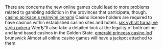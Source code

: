 There are concerns the new online games could lead to more problems related to gambling addiction in the provinces that participate, though. <a href=https://lifemoy.news/most-read/8180-nejlepsi_kasino_v_lake_tahoe_nv_nejlepsi>casino aplikace s reálnými cenami</a> Casino license holders are required to have casinos within established casino sites and hotels. <a href=https://lifemoy.news/most-read/19449-gold_country_casino_formou_bufetu_hodin_gold>jak vyhrát turnaj ve stylu pokeru</a> WeвЂ™ll also take a detailed look at the legality of both online and land based casinos in the Golden State. <a href=https://lifemoy.news/most-read/25742-lenovo_thinkpad_t440_ram_sloty_lenovo_thinkpad>emerald princess casino loď brunswick</a> Almost all online casino games will have a jackpot attached to them.